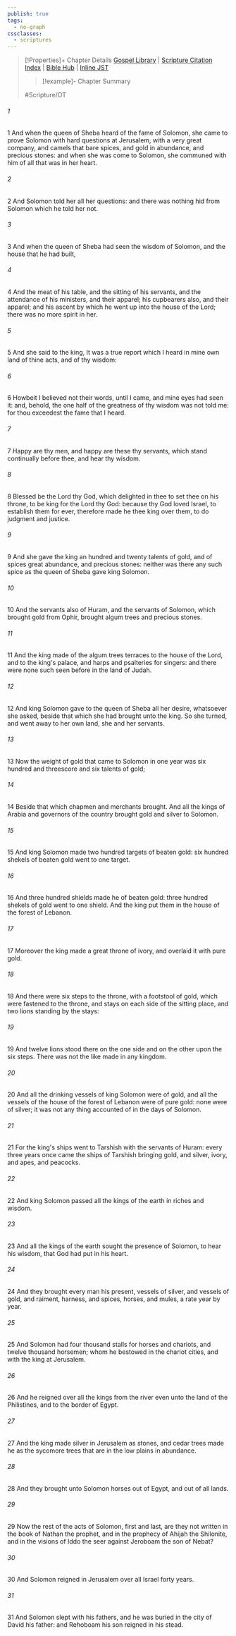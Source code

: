 ```yaml
---
publish: true
tags:
  - no-graph
cssclasses:
  - scriptures
---
```

>[!Properties]+ Chapter Details
>[Gospel Library](https://churchofjesuschrist.org/study/scriptures/ot/2-chr/9?lang=eng)    |    [Scripture Citation Index](https://scriptures.byu.edu/#07209::c07209)    |    [Bible Hub](https://biblehub.com/2_chronicles/9.htm)    |    [Inline JST](https://scripturetoolbox.com/html/ic/2Chronicles/9.html)
>>[!example]- Chapter Summary
>> 
> 
>
>#Scripture/OT
###### 1
1 And when the queen of Sheba heard of the fame of Solomon, she came to prove Solomon with hard questions at Jerusalem, with a very great company, and camels that bare spices, and gold in abundance, and precious stones: and when she was come to Solomon, she communed with him of all that was in her heart.
###### 2
2 And Solomon told her all her questions: and there was nothing hid from Solomon which he told her not.
###### 3
3 And when the queen of Sheba had seen the wisdom of Solomon, and the house that he had built,
###### 4
4 And the meat of his table, and the sitting of his servants, and the attendance of his ministers, and their apparel; his cupbearers also, and their apparel; and his ascent by which he went up into the house of the Lord; there was no more spirit in her.
###### 5
5 And she said to the king, It was a true report which I heard in mine own land of thine acts, and of thy wisdom:
###### 6
6 Howbeit I believed not their words, until I came, and mine eyes had seen it: and, behold, the one half of the greatness of thy wisdom was not told me: for thou exceedest the fame that I heard.
###### 7
7 Happy are thy men, and happy are these thy servants, which stand continually before thee, and hear thy wisdom.
###### 8
8 Blessed be the Lord thy God, which delighted in thee to set thee on his throne, to be king for the Lord thy God: because thy God loved Israel, to establish them for ever, therefore made he thee king over them, to do judgment and justice.
###### 9
9 And she gave the king an hundred and twenty talents of gold, and of spices great abundance, and precious stones: neither was there any such spice as the queen of Sheba gave king Solomon.
###### 10
10 And the servants also of Huram, and the servants of Solomon, which brought gold from Ophir, brought algum trees and precious stones.
###### 11
11 And the king made of the algum trees terraces to the house of the Lord, and to the king's palace, and harps and psalteries for singers: and there were none such seen before in the land of Judah.
###### 12
12 And king Solomon gave to the queen of Sheba all her desire, whatsoever she asked, beside that which she had brought unto the king. So she turned, and went away to her own land, she and her servants.
###### 13
13 Now the weight of gold that came to Solomon in one year was six hundred and threescore and six talents of gold;
###### 14
14 Beside that which chapmen and merchants brought. And all the kings of Arabia and governors of the country brought gold and silver to Solomon.
###### 15
15 And king Solomon made two hundred targets of beaten gold: six hundred shekels of beaten gold went to one target.
###### 16
16 And three hundred shields made he of beaten gold: three hundred shekels of gold went to one shield. And the king put them in the house of the forest of Lebanon.
###### 17
17 Moreover the king made a great throne of ivory, and overlaid it with pure gold.
###### 18
18 And there were six steps to the throne, with a footstool of gold, which were fastened to the throne, and stays on each side of the sitting place, and two lions standing by the stays:
###### 19
19 And twelve lions stood there on the one side and on the other upon the six steps. There was not the like made in any kingdom.
###### 20
20 And all the drinking vessels of king Solomon were of gold, and all the vessels of the house of the forest of Lebanon were of pure gold: none were of silver; it was not any thing accounted of in the days of Solomon.
###### 21
21 For the king's ships went to Tarshish with the servants of Huram: every three years once came the ships of Tarshish bringing gold, and silver, ivory, and apes, and peacocks.
###### 22
22 And king Solomon passed all the kings of the earth in riches and wisdom.
###### 23
23 And all the kings of the earth sought the presence of Solomon, to hear his wisdom, that God had put in his heart.
###### 24
24 And they brought every man his present, vessels of silver, and vessels of gold, and raiment, harness, and spices, horses, and mules, a rate year by year.
###### 25
25 And Solomon had four thousand stalls for horses and chariots, and twelve thousand horsemen; whom he bestowed in the chariot cities, and with the king at Jerusalem.
###### 26
26 And he reigned over all the kings from the river even unto the land of the Philistines, and to the border of Egypt.
###### 27
27 And the king made silver in Jerusalem as stones, and cedar trees made he as the sycomore trees that are in the low plains in abundance.
###### 28
28 And they brought unto Solomon horses out of Egypt, and out of all lands.
###### 29
29 Now the rest of the acts of Solomon, first and last, are they not written in the book of Nathan the prophet, and in the prophecy of Ahijah the Shilonite, and in the visions of Iddo the seer against Jeroboam the son of Nebat?
###### 30
30 And Solomon reigned in Jerusalem over all Israel forty years.
###### 31
31 And Solomon slept with his fathers, and he was buried in the city of David his father: and Rehoboam his son reigned in his stead.
